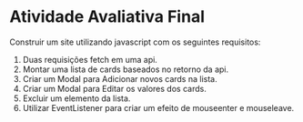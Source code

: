 # Atividade Avaliativa Final

Construir um site utilizando javascript com os seguintes requisitos:

1) Duas requisições fetch em uma api.
2) Montar uma lista de cards baseados no retorno da api.
5) Criar um Modal para Adicionar novos cards na lista.
3) Criar um Modal para Editar os valores dos cards.
4) Excluir um elemento da lista.
6) Utilizar EventListener para criar um efeito de mouseenter e mouseleave.
